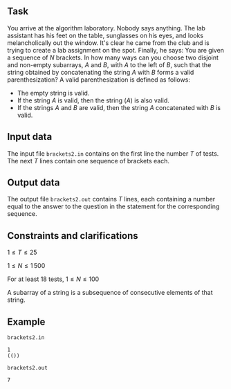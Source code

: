 ## Task

You arrive at the algorithm laboratory. Nobody says anything. The lab assistant has his feet on the table, sunglasses on his eyes, and looks melancholically out the window. It's clear he came from the club and is trying to create a lab assignment on the spot. Finally, he says: You are given a sequence of $N$ brackets. In how many ways can you choose two disjoint and non-empty subarrays, $A$ and $B$, with $A$ to the left of $B$, such that the string obtained by concatenating the string $A$ with $B$ forms a valid parenthesization? A valid parenthesization is defined as follows:

- The empty string is valid.
- If the string $A$ is valid, then the string $(A)$ is also valid.
- If the strings $A$ and $B$ are valid, then the string $A$ concatenated with $B$ is valid.

## Input data

The input file `brackets2.in` contains on the first line the number $T$ of tests. The next $T$ lines contain one sequence of brackets each.

## Output data

The output file `brackets2.out` contains $T$ lines, each containing a number equal to the answer to the question in the statement for the corresponding sequence.

## Constraints and clarifications

$1 \leq T \leq 25$

$1 \leq N \leq 1\,500$

For at least 18 tests, $1 \leq N \leq 100$

A subarray of a string is a subsequence of consecutive elements of that string.

## Example

`brackets2.in`

```
1
(())
```

`brackets2.out`

```
7
```